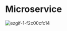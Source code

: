 # Microservice
![ezgif-1-f2c00cfc14](https://user-images.githubusercontent.com/98230711/180196373-dd6bb9bb-40eb-4a77-acdc-e4149df7d423.gif)




